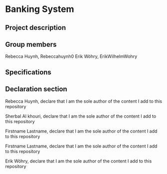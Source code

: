 # Banking System

## Project description
### 

## Group members
Rebecca Huynh, Rebeccahuynh0
Erik Wöhry, ErikWilhelmWohry

## Specifications


## Declaration section
Rebecca Huynh, declare that I am the sole author of the content I add to this repository 

Sherbal Al khouri, declare that I am the sole author of the content I add to this repository 

Firstname Lastname, declare that I am the sole author of the content I add to this repository 

Firstname Lastname, declare that I am the sole author of the content I add to this repository

Erik Wöhry, declare that I am the sole author of the content I add to this repository 
